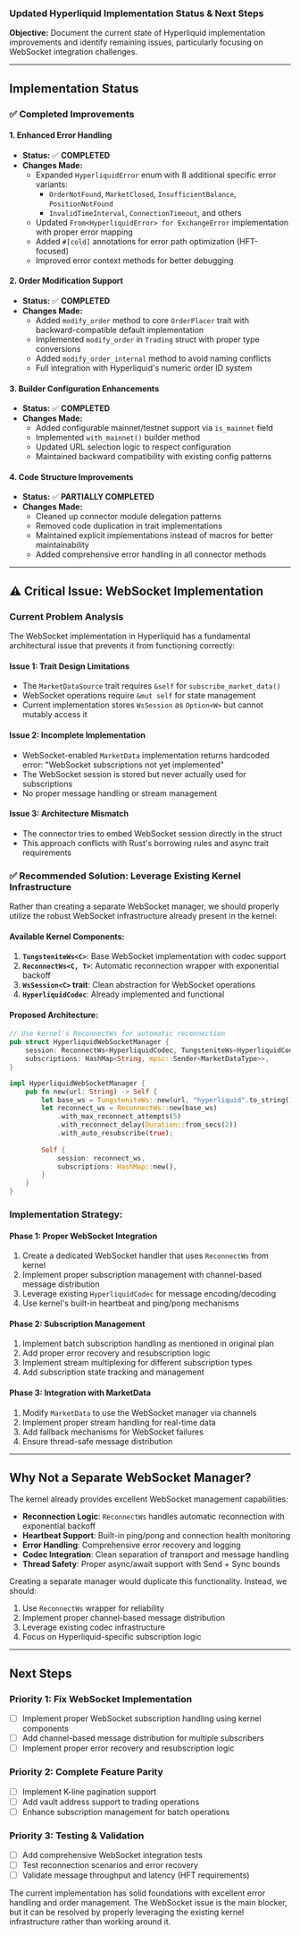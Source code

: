 ### Updated Hyperliquid Implementation Status & Next Steps

**Objective:** Document the current state of Hyperliquid implementation improvements and identify remaining issues, particularly focusing on WebSocket integration challenges.

---

## Implementation Status

### ✅ **Completed Improvements**

#### 1. Enhanced Error Handling
- **Status:** ✅ **COMPLETED**
- **Changes Made:**
  - Expanded `HyperliquidError` enum with 8 additional specific error variants:
    - `OrderNotFound`, `MarketClosed`, `InsufficientBalance`, `PositionNotFound`
    - `InvalidTimeInterval`, `ConnectionTimeout`, and others
  - Updated `From<HyperliquidError> for ExchangeError` implementation with proper error mapping
  - Added `#[cold]` annotations for error path optimization (HFT-focused)
  - Improved error context methods for better debugging

#### 2. Order Modification Support
- **Status:** ✅ **COMPLETED**
- **Changes Made:**
  - Added `modify_order` method to core `OrderPlacer` trait with backward-compatible default implementation
  - Implemented `modify_order` in `Trading` struct with proper type conversions
  - Added `modify_order_internal` method to avoid naming conflicts
  - Full integration with Hyperliquid's numeric order ID system

#### 3. Builder Configuration Enhancements
- **Status:** ✅ **COMPLETED**
- **Changes Made:**
  - Added configurable mainnet/testnet support via `is_mainnet` field
  - Implemented `with_mainnet()` builder method
  - Updated URL selection logic to respect configuration
  - Maintained backward compatibility with existing config patterns

#### 4. Code Structure Improvements
- **Status:** ✅ **PARTIALLY COMPLETED**
- **Changes Made:**
  - Cleaned up connector module delegation patterns
  - Removed code duplication in trait implementations
  - Maintained explicit implementations instead of macros for better maintainability
  - Added comprehensive error handling in all connector methods

---

## ⚠️ **Critical Issue: WebSocket Implementation**

### Current Problem Analysis

The WebSocket implementation in Hyperliquid has a fundamental architectural issue that prevents it from functioning correctly:

#### **Issue 1: Trait Design Limitations**
- The `MarketDataSource` trait requires `&self` for `subscribe_market_data()`
- WebSocket operations require `&mut self` for state management
- Current implementation stores `WsSession` as `Option<W>` but cannot mutably access it

#### **Issue 2: Incomplete Implementation**
- WebSocket-enabled `MarketData` implementation returns hardcoded error: "WebSocket subscriptions not yet implemented"
- The WebSocket session is stored but never actually used for subscriptions
- No proper message handling or stream management

#### **Issue 3: Architecture Mismatch**
- The connector tries to embed WebSocket session directly in the struct
- This approach conflicts with Rust's borrowing rules and async trait requirements

### ✅ **Recommended Solution: Leverage Existing Kernel Infrastructure**

Rather than creating a separate WebSocket manager, we should properly utilize the robust WebSocket infrastructure already present in the kernel:

#### **Available Kernel Components:**
1. **`TungsteniteWs<C>`**: Base WebSocket implementation with codec support
2. **`ReconnectWs<C, T>`**: Automatic reconnection wrapper with exponential backoff
3. **`WsSession<C>` trait**: Clean abstraction for WebSocket operations
4. **`HyperliquidCodec`**: Already implemented and functional

#### **Proposed Architecture:**
```rust
// Use kernel's ReconnectWs for automatic reconnection
pub struct HyperliquidWebSocketManager {
    session: ReconnectWs<HyperliquidCodec, TungsteniteWs<HyperliquidCodec>>,
    subscriptions: HashMap<String, mpsc::Sender<MarketDataType>>,
}

impl HyperliquidWebSocketManager {
    pub fn new(url: String) -> Self {
        let base_ws = TungsteniteWs::new(url, "hyperliquid".to_string(), HyperliquidCodec::new());
        let reconnect_ws = ReconnectWs::new(base_ws)
            .with_max_reconnect_attempts(5)
            .with_reconnect_delay(Duration::from_secs(2))
            .with_auto_resubscribe(true);
        
        Self {
            session: reconnect_ws,
            subscriptions: HashMap::new(),
        }
    }
}
```

### **Implementation Strategy:**

#### **Phase 1: Proper WebSocket Integration**
1. Create a dedicated WebSocket handler that uses `ReconnectWs` from kernel
2. Implement proper subscription management with channel-based message distribution
3. Leverage existing `HyperliquidCodec` for message encoding/decoding
4. Use kernel's built-in heartbeat and ping/pong mechanisms

#### **Phase 2: Subscription Management**
1. Implement batch subscription handling as mentioned in original plan
2. Add proper error recovery and resubscription logic
3. Implement stream multiplexing for different subscription types
4. Add subscription state tracking and management

#### **Phase 3: Integration with MarketData**
1. Modify `MarketData` to use the WebSocket manager via channels
2. Implement proper stream handling for real-time data
3. Add fallback mechanisms for WebSocket failures
4. Ensure thread-safe message distribution

---

## **Why Not a Separate WebSocket Manager?**

The kernel already provides excellent WebSocket management capabilities:

- **Reconnection Logic**: `ReconnectWs` handles automatic reconnection with exponential backoff
- **Heartbeat Support**: Built-in ping/pong and connection health monitoring  
- **Error Handling**: Comprehensive error recovery and logging
- **Codec Integration**: Clean separation of transport and message handling
- **Thread Safety**: Proper async/await support with Send + Sync bounds

Creating a separate manager would duplicate this functionality. Instead, we should:
1. Use `ReconnectWs` wrapper for reliability
2. Implement proper channel-based message distribution
3. Leverage existing codec infrastructure
4. Focus on Hyperliquid-specific subscription logic

---

## **Next Steps**

### **Priority 1: Fix WebSocket Implementation**
- [ ] Implement proper WebSocket subscription handling using kernel components
- [ ] Add channel-based message distribution for multiple subscribers
- [ ] Implement proper error recovery and resubscription logic

### **Priority 2: Complete Feature Parity**
- [ ] Implement K-line pagination support
- [ ] Add vault address support to trading operations
- [ ] Enhance subscription management for batch operations

### **Priority 3: Testing & Validation**
- [ ] Add comprehensive WebSocket integration tests
- [ ] Test reconnection scenarios and error recovery
- [ ] Validate message throughput and latency (HFT requirements)

The current implementation has solid foundations with excellent error handling and order management. The WebSocket issue is the main blocker, but it can be resolved by properly leveraging the existing kernel infrastructure rather than working around it.